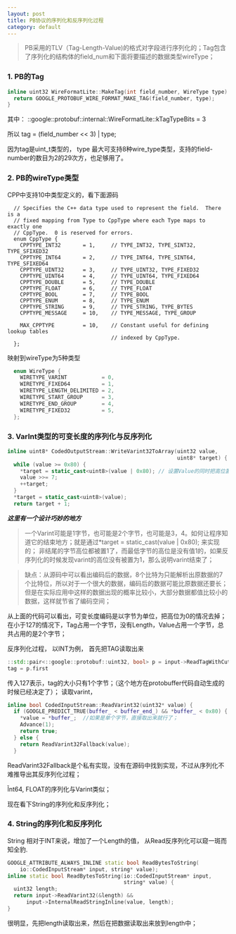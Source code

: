 ```yaml
---
layout: post
title: PB协议的序列化和反序列化过程
category: default
---
```



>PB采用的TLV（Tag-Length-Value)的格式对字段进行序列化的；Tag包含了序列化的结构体的field_num和下面将要描述的数据类型wireType；

### 1. PB的Tag

```cpp
inline uint32 WireFormatLite::MakeTag(int field_number, WireType type) {
  return GOOGLE_PROTOBUF_WIRE_FORMAT_MAKE_TAG(field_number, type);
}
```
其中：
::google::protobuf::internal::WireFormatLite::kTagTypeBits = 3

所以 tag = (field_number << 3) | type; 

因为tag是uìnt_t类型的， type 最大可支持8种wire_type类型，支持的field-number的数目为2的29次方，也足够用了。

### 2. PB的wireType类型

CPP中支持10中类型定义的，看下面源码

```
  // Specifies the C++ data type used to represent the field.  There is a
  // fixed mapping from Type to CppType where each Type maps to exactly one
  // CppType.  0 is reserved for errors.
  enum CppType {
    CPPTYPE_INT32       = 1,     // TYPE_INT32, TYPE_SINT32, TYPE_SFIXED32
    CPPTYPE_INT64       = 2,     // TYPE_INT64, TYPE_SINT64, TYPE_SFIXED64
    CPPTYPE_UINT32      = 3,     // TYPE_UINT32, TYPE_FIXED32
    CPPTYPE_UINT64      = 4,     // TYPE_UINT64, TYPE_FIXED64
    CPPTYPE_DOUBLE      = 5,     // TYPE_DOUBLE
    CPPTYPE_FLOAT       = 6,     // TYPE_FLOAT
    CPPTYPE_BOOL        = 7,     // TYPE_BOOL
    CPPTYPE_ENUM        = 8,     // TYPE_ENUM
    CPPTYPE_STRING      = 9,     // TYPE_STRING, TYPE_BYTES
    CPPTYPE_MESSAGE     = 10,    // TYPE_MESSAGE, TYPE_GROUP

    MAX_CPPTYPE         = 10,    // Constant useful for defining lookup tables
                                 // indexed by CppType.
  };

```

映射到wireType为5种类型

```cpp
  enum WireType {
    WIRETYPE_VARINT           = 0,
    WIRETYPE_FIXED64          = 1,
    WIRETYPE_LENGTH_DELIMITED = 2,
    WIRETYPE_START_GROUP      = 3,
    WIRETYPE_END_GROUP        = 4,
    WIRETYPE_FIXED32          = 5,
  };
```

### 3. VarInt类型的可变长度的序列化与反序列化

```cpp
inline uint8* CodedOutputStream::WriteVarint32ToArray(uint32 value,
                                                      uint8* target) {
  while (value >= 0x80) {
    *target = static_cast<uint8>(value | 0x80); // 设置Value的同时把高位置1
    value >>= 7;
    ++target;
  }
  *target = static_cast<uint8>(value);
  return target + 1;
```

***这里有一个设计巧妙的地方***

> 一个Varint可能是1字节，也可能是2个字节，也可能是3，4。如何让程序知道它的结束地方；就是通过*target = static_cast<uint8>(value | 0x80); 来实现的； 非结尾的字节高位都被置1了，而最低字节的高位是没有值1的，如果反序列化的时候发现varint的高位没有被置为1，那么说明varint结束了；

> 缺点：从源码中可以看出编码后的数据，8个比特为只能解析出原数据的7个比特位，所以对于一个很大的数据，编码后的数据可能比原数据还要长；但是在实际应用中这样的数据出现的概率比较小，大部分数据都值比较小的数据，这样就节省了编码空间；

从上面的代码可以看出，可变长度编码是以字节为单位，把高位为0的情况去掉；在小于127的情况下，Tag占用一个字节，没有Length，Value占用一个字节，总共占用的是2个字节；

反序列化过程， 以INT为例， 首先把TAG读取出来

```cpp
::std::pair<::google::protobuf::uint32, bool> p = input->ReadTagWithCutoff(127);
tag = p.first

```
传入127表示，tag的大小只有1个字节；（这个地方在protobuffer代码自动生成的时候已经决定了）；
读取varint， 

```cpp
inline bool CodedInputStream::ReadVarint32(uint32* value) {
  if (GOOGLE_PREDICT_TRUE(buffer_ < buffer_end_) && *buffer_ < 0x80) {
    *value = *buffer_;  //如果是单个字节，直接取出来就行了；
    Advance(1);
    return true;
  } else {
    return ReadVarint32Fallback(value);
  }
```

ReadVarint32Fallback是个私有实现，没有在源码中找到实现，不过从序列化不难推导出其反序列化过程；

Ĩnt64, FLOAT的序列化与Varint类似； 

现在看下String的序列化和反序列化；

###  4. String的序列化和反序列化

String 相对于INT来说，增加了一个Length的值， 从Read反序列化可以窥一斑而知全豹.

```cpp
GOOGLE_ATTRIBUTE_ALWAYS_INLINE static bool ReadBytesToString(
    io::CodedInputStream* input, string* value);
inline static bool ReadBytesToString(io::CodedInputStream* input,
                                     string* value) {
  uint32 length;
  return input->ReadVarint32(&length) &&
      input->InternalReadStringInline(value, length);
}
```
很明显，先把length读取出来，然后在把数据读取出来放到length中；




